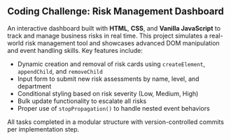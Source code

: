 ## Coding Challenge: Risk Management Dashboard

An interactive dashboard built with **HTML**, **CSS**, and **Vanilla JavaScript** to track and manage business risks in real time. This project simulates a real-world risk management tool and showcases advanced DOM manipulation and event handling skills. Key features include:

- Dynamic creation and removal of risk cards using `createElement`, `appendChild`, and `removeChild`
- Input form to submit new risk assessments by name, level, and department
- Conditional styling based on risk severity (Low, Medium, High)
- Bulk update functionality to escalate all risks
- Proper use of `stopPropagation()` to handle nested event behaviors

All tasks completed in a modular structure with version-controlled commits per implementation step.
